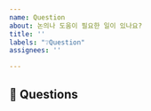 ```yaml
---
name: Question
about: 논의나 도움이 필요한 일이 있나요?
title: ''
labels: "❔Question"
assignees: ''

---
```


## 👀 Questions
<!-- 논의 또는 도움이 필요한 일에 대해서 자세하게 적어주세요! -->
